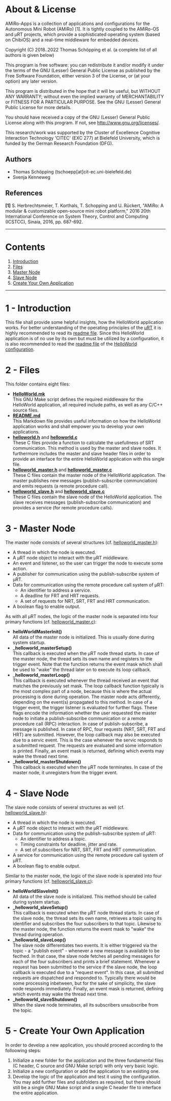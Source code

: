 About & License
===============

AMiRo-Apps is a collection of applications and configurations for the Autonomous
Mini Robot (AMiRo) [1]. It is tightly coupled to the AMiRo-OS and µRT projects,
which provide a sophisticated operating system (based on ChibiOS) and a
real-time middleware for embedded devices.

Copyright (C) 2018..2022 Thomas Schöpping et al. (a complete list of all authors
is given below)

This program is free software: you can redistribute it and/or modify it under
the terms of the GNU (Lesser) General Public License as published by the Free Software
Foundation, either version 3 of the License, or (at your option) any later
version.

This program is distributed in the hope that it will be useful, but WITHOUT ANY
WARRANTY; without even the implied warranty of MERCHANTABILITY or FITNESS FOR A
PARTICULAR PURPOSE. See the GNU (Lesser) General Public License for more details.

You should have received a copy of the GNU (Lesser) General Public License along with
this program. If not, see <http://www.gnu.org/licenses/>.

This research/work was supported by the Cluster of Excellence Cognitive
Interaction Technology 'CITEC' (EXC 277) at Bielefeld University, which is
funded by the German Research Foundation (DFG).


Authors
-------

- Thomas Schöpping (tschoepp[at]cit-ec.uni-bielefeld.de)
- Svenja Kenneweg


References
----------

**[1]** S. Herbrechtsmeier, T. Korthals, T. Schopping and U. Rückert, "AMiRo: A modular & customizable open-source mini robot platform," 2016 20th International Conference on System Theory, Control and Computing (ICSTCC), Sinaia, 2016, pp. 687-692.

[AMiRo-OS]: https://gitlab.ub.uni-bielefeld.de/AMiRo/AMiRo-OS
[µRT]: https://gitlab.ub.uni-bielefeld.de/AMiRo/uRtWare

--------------------------------------------------------------------------------

Contents
========

1. [Introduction](#1-introduction)
2. [Files](#2-files)
3. [Master Node](#3-master-node)
4. [Slave Node](#4-slave-node)
5. [Create Your Own Application](#5-create-your-own-application)

--------------------------------------------------------------------------------

1 - Introduction
================

This file shall provide some helpful insights, how the HelloWorld application works.
For better understanding of the operating principles of the [µRT] it is highly recommended to read its [readme file](../../middleware/uRT/README.md).
Since this HelloWorld application is of no use by its own but must be utilized by a configuration, it is also recommended to read the [readme file](../../configurations/HelloWorld/README.md) of the [HelloWorld configuration](../../configurations/HelloWorld/).


2 - Files
=========

This folder contains eight files:

- **[HelloWorld.mk](./HelloWorld.mk)**<br>
  This GNU Make script defines the required middleware for the HelloWorld application, all required include paths, as well as any C/C++ source files.
- **[README.md](./README.md)**<br>
  This Markdown file provides useful information on how the HelloWorld application works and shall empower you to develop your own applications.
- **[helloworld.h](./helloworld.h)** and **[helloworld.c](./helloworld.c)**<br>
  These C files provide a function to calculate the usefullness of SRT communication.
  This method is used by the master and slave nodes.
  It furthermore includes the master and slave header files in order to provide an interface for the entire HelloWorld application with this single file.
- **[helloworld_master.h](./helloworld_master.h)** and **[helloworld_master.c](./helloworld_master.c)**<br>
  These C files contain the master node of the HelloWorld application.
  The master publishes new messages (publish-subscribe communciation) and emits requests (a remote procedure call).
- **[helloworld_slave.h](./helloworld_slave.h)** and **[helloworld_slave.c](./helloworld_slave.c)**<br>
  These C files contain the slave node of the HelloWorld application.
  The slave receives messages (publish-subscribe communication) and provides a service (for remote procedure calls).


3 - Master Node
===============

The master node consists of several structures (cf. [helloworld_master.h](./helloworld_master.h)):

- A thread in which the node is executed.
- A µRT node object to interact with the µRT middleware.
- An event and listener, so the user can trigger the node to execute some action.
- A publisher for communication using the publish-subscribe system of µRT.
- Data for communication using the remote procedure call system of µRT:
  - An identifier to address a service.
  - A deadline for FRT and HRT requests.
  - A set of requests for NRT, SRT, FRT and HRT communication.
- A boolean flag to enable output.

As with all µRT nodes, the logic of the master node is separated into four primary functions (cf. [helloworld_master.c](./helloworld_master.c)):

- **helloWorldMasterInit()**<br>
  All data of the master node is initialized.
  This is usually done during system startup.
- **_helloworld_masterSetup()**<br>
  This callback is executed when the µRT node thread starts.
  In case of the master node, the thread sets its own name and registers to the trigger event.
  Note that the function returns the event mask which shall be used to "wake" the thread later on to execute its loop callback.
- **_helloworld_masterLoop()**<br>
  This callback is executed whenever the thread received an event that matches the previously set mask.
  The loop callback function typically is the most complex part of a node, because this is where the actual processing is done during operation.
  The master node acts differently, depending on the event(s) propagated to this method.
  In case of a trigger event, the trigger listener is evaluated for further flags.
  These flags encode the information whether the user requested the master node to initiate a publish-subscribe communication or a remote procedure call (RPC) interaction.
  In case of publish-subscribe, a message is published.
  In case of RPC, four requests (NRT, SRT, FRT and HRT) are submitted.
  However, the loop callback may also be executed due to a servic event.
  This is the case whenever the servic responds to a submitted request.
  The requests are evaluated and some information is printed.
  Finally, an event mask is returned, defining which events may wake the thread next time.
- **_helloworld_masterShutdown()**<br>
  This callback is executed when the µRT node terminates.
  In case of the master node, it unregisters from the trigger event.


4 - Slave Node
==============

The slave node consists of several structures as well (cf. [helloworld_slave.h](./helloworld_slave.h)):

- A thread in which the node is executed.
- A µRT node object to interact with the µRT middleware.
- Data for communication using the publish-subscribe system of µRT:
  - An identifier to address a topic.
  - Timing constraints for deadline, jitter and rate.
  - A set of subscribers for NRT, SRT, FRT and HRT communication.
- A service for communication using the remote procedure call system of µRT.
- A boolean flag to enable output.

Similar to the master node, the logic of the slave node is sperated into four primary functions (cf. [helloworld_slave.c](./helloworld_slave.c)):

- **helloWorldSlaveInit()**<br>
  All data of the slave node is initialized.
  This method should be called during system startup.
- **_helloworld_slaveSetup()**<br>
  This callback is executed when the µRT node thread starts.
  In case of the slave node, the thread sets its own name, retrieves a topic using its identifier and subscribes the four subscribers to that topic.
  Likewise to the master node, the function returns the event mask to "wake" the thread during operation.
- **_helloworld_slaveLoop()**<br>
  The slave node differentiates two events.
  It is either triggered via the topic - a "publish event" - whenever a new message is available to be fecthed.
  In that case, the slave node fetches all pending messages for each of the four subscribers and prints a brief statement.
  Whenever a request has been submitted to the service if the slave node, the loop callback is executed due to a "request event".
  In this case, all submitted requests are dispatched and responded to.
  Typically there would be some processing inbetween, but for the sake of simplicity, the slave node responds immediately.
  Finally, an event mask is returned, defining which events may wake the thread next time.
- **_helloworld_slaveShutdown()**<br>
  When the slave node terminates, all its subscribers unsubscribe from the topic.


5 - Create Your Own Application
================================

In order to develop a new application, you should proceed according to the folloowing steps:

1. Initialize a new folder for the application and the three fundamental files (C header, C source and GNU Make script) with only very basic logic.
2. Initialize a new configuration or add the application to an existing one.
3. Develop the logic of the application and test it using the configuration.
   You may add further files and subfolders as required, but there should still be a single GNU Make script and a single C header file to interface the entire application.
